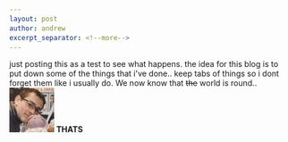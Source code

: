 ```yaml
---
layout: post
author: andrew
excerpt_separator: <!--more-->
---
```

just posting this as a test to see what happens. the idea for this blog is to put down some of the things that i've done.. <!--more--> keep tabs of things so i dont forget them like i usually do. We now know that ~~the~~ world is round.. ![me](/images/andrew.jpeg) **THATS** 
